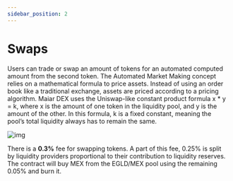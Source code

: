 ```yaml
---
sidebar_position: 2
---
```


# Swaps

Users can trade or swap an amount of tokens for an automated computed amount from the second token. The Automated Market Making concept relies on a mathematical formula to price assets. Instead of using an order book like a traditional exchange, assets are priced according to a pricing algorithm. Maiar DEX uses the Uniswap-like constant product formula x \* y = k, where x is the amount of one token in the liquidity pool, and y is the amount of the other. In this formula, k is a fixed constant, meaning the pool’s total liquidity always has to remain the same.

<div style={{textAlign: 'center'}}>

![img](/docs/token-swaps.png)

</div>

There is a **0.3%** fee for swapping tokens. A part of this fee, 0.25% is split by liquidity providers proportional to their contribution to liquidity reserves. The contract will buy MEX from the EGLD/MEX pool using the remaining 0.05% and burn it.
